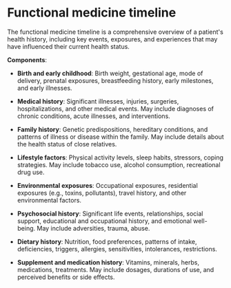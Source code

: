 [//]: # (source: ?)
[//]: # (tags: care-categories)

# Functional medicine timeline

The functional medicine timeline is a comprehensive overview of a patient's health history, including key events, exposures, and experiences that may have influenced their current health status.

**Components**:

* **Birth and early childhood**: Birth weight, gestational age, mode of delivery, prenatal exposures, breastfeeding history, early milestones, and early illnesses.

* **Medical history**: Significant illnesses, injuries, surgeries, hospitalizations, and other medical events. May include diagnoses of chronic conditions, acute illnesses, and interventions.

* **Family history**: Genetic predispositions, hereditary conditions, and patterns of illness or disease within the family. May include details about the health status of close relatives.

* **Lifestyle factors**: Physical activity levels, sleep habits, stressors, coping strategies. May include tobacco use, alcohol consumption, recreational drug use.

* **Environmental exposures**: Occupational exposures, residential exposures (e.g., toxins, pollutants), travel history, and other environmental factors.

* **Psychosocial history**: Significant life events, relationships, social support, educational and occupational history, and emotional well-being. May include adversities, trauma, abuse.

* **Dietary history**: Nutrition, food preferences, patterns of intake, deficiencies, triggers, allergies, sensitivities, intolerances, restrictions.

* **Supplement and medication history**: Vitamins, minerals, herbs, medications, treatments. May include dosages, durations of use, and perceived benefits or side effects.
